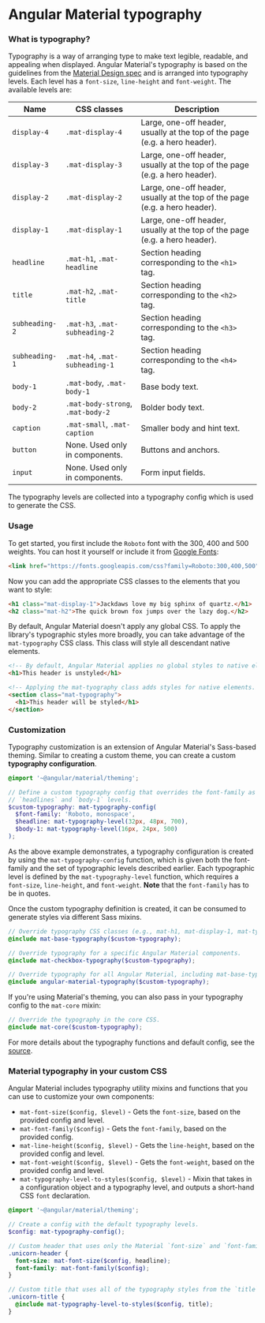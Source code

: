# Angular Material typography

### What is typography?
Typography is a way of arranging type to make text legible, readable, and appealing when displayed.
Angular Material's typography is based on the guidelines from the [Material Design spec][1] and is
arranged into typography levels. Each level has a `font-size`, `line-height` and `font-weight`. The
available levels are:


| Name            | CSS classes                      | Description                                                                 |
|-----------------|----------------------------------|-----------------------------------------------------------------------------|
| `display-4`     | `.mat-display-4`                 | Large, one-off header, usually at the top of the page (e.g. a hero header). |
| `display-3`     | `.mat-display-3`                 | Large, one-off header, usually at the top of the page (e.g. a hero header). |
| `display-2`     | `.mat-display-2`                 | Large, one-off header, usually at the top of the page (e.g. a hero header). |
| `display-1`     | `.mat-display-1`                 | Large, one-off header, usually at the top of the page (e.g. a hero header). |
| `headline`      | `.mat-h1`, `.mat-headline`       | Section heading corresponding to the `<h1>` tag.                            |
| `title`         | `.mat-h2`, `.mat-title`          | Section heading corresponding to the `<h2>` tag.                            |
| `subheading-2`  | `.mat-h3`, `.mat-subheading-2`   | Section heading corresponding to the `<h3>` tag.                            |
| `subheading-1`  | `.mat-h4`, `.mat-subheading-1`   | Section heading corresponding to the `<h4>` tag.                            |
| `body-1`        | `.mat-body`, `.mat-body-1`       | Base body text.                                                             |
| `body-2`        | `.mat-body-strong`, `.mat-body-2`| Bolder body text.                                                           |
| `caption`       | `.mat-small`, `.mat-caption`     | Smaller body and hint text.                                                 |
| `button`        | None. Used only in components.   | Buttons and anchors.                                                        |
| `input`         | None. Used only in components.   | Form input fields.                                                          |


The typography levels are collected into a typography config which is used to generate the CSS.

### Usage
To get started, you first include the `Roboto` font with the 300, 400 and 500 weights.
You can host it yourself or include it from [Google Fonts][2]:

```html
<link href="https://fonts.googleapis.com/css?family=Roboto:300,400,500" rel="stylesheet">
```

Now you can add the appropriate CSS classes to the elements that you want to style:

```html
<h1 class="mat-display-1">Jackdaws love my big sphinx of quartz.</h1>
<h2 class="mat-h2">The quick brown fox jumps over the lazy dog.</h2>
```

By default, Angular Material doesn't apply any global CSS. To apply the library's typographic styles
more broadly, you can take advantage of the `mat-typography` CSS class. This class will style all
descendant native elements.

```html
<!-- By default, Angular Material applies no global styles to native elements. -->
<h1>This header is unstyled</h1>

<!-- Applying the mat-tyography class adds styles for native elements. -->
<section class="mat-typography">
  <h1>This header will be styled</h1>
</section>
```

### Customization
Typography customization is an extension of Angular Material's Sass-based theming. Similar to
creating a custom theme, you can create a custom **typography configuration**.

```scss
@import '~@angular/material/theming';

// Define a custom typography config that overrides the font-family as well as the
// `headlines` and `body-1` levels.
$custom-typography: mat-typography-config(
  $font-family: 'Roboto, monospace',
  $headline: mat-typography-level(32px, 48px, 700),
  $body-1: mat-typography-level(16px, 24px, 500)
);
```

As the above example demonstrates, a typography configuration is created by using the
`mat-typography-config` function, which is given both the font-family and the set of typographic
levels described earlier. Each typographic level is defined by the `mat-typography-level` function,
which requires a `font-size`, `line-height`, and `font-weight`. **Note** that the `font-family`
has to be in quotes.


Once the custom typography definition is created, it can be consumed to generate styles via
different Sass mixins.

```scss
// Override typography CSS classes (e.g., mat-h1, mat-display-1, mat-typography, etc.).
@include mat-base-typography($custom-typography);

// Override typography for a specific Angular Material components.
@include mat-checkbox-typography($custom-typography);

// Override typography for all Angular Material, including mat-base-typography and all components.
@include angular-material-typography($custom-typography);
```

If you're using Material's theming, you can also pass in your typography config to the
`mat-core` mixin:

```scss
// Override the typography in the core CSS.
@include mat-core($custom-typography);
```

For more details about the typography functions and default config, see the
[source](https://github.com/angular/material2/blob/master/src/material/core/typography/_typography.scss).


### Material typography in your custom CSS
Angular Material includes typography utility mixins and functions that you can use to customize your
own components:

* `mat-font-size($config, $level)` - Gets the `font-size`, based on the provided config and level.
* `mat-font-family($config)` - Gets the `font-family`, based on the provided config.
* `mat-line-height($config, $level)` - Gets the `line-height`, based on the provided
config and level.
* `mat-font-weight($config, $level)` - Gets the `font-weight`, based on the provided
config and level.
* `mat-typography-level-to-styles($config, $level)` - Mixin that takes in a configuration object
and a typography level, and outputs a short-hand CSS `font` declaration.

```scss
@import '~@angular/material/theming';

// Create a config with the default typography levels.
$config: mat-typography-config();

// Custom header that uses only the Material `font-size` and `font-family`.
.unicorn-header {
  font-size: mat-font-size($config, headline);
  font-family: mat-font-family($config);
}

// Custom title that uses all of the typography styles from the `title` level.
.unicorn-title {
  @include mat-typography-level-to-styles($config, title);
}
```


[1]: https://material.io/archive/guidelines/style/typography.html
[2]: https://fonts.google.com/
